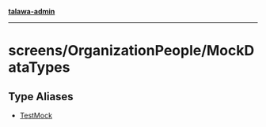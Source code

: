 [**talawa-admin**](../../../README.md)

***

# screens/OrganizationPeople/MockDataTypes

## Type Aliases

- [TestMock](type-aliases/TestMock.md)
